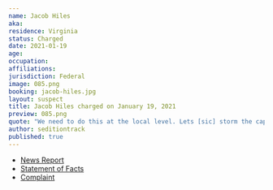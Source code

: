 ```yaml
---
name: Jacob Hiles
aka:
residence: Virginia
status: Charged
date: 2021-01-19
age:
occupation:
affiliations:
jurisdiction: Federal
image: 085.png
booking: jacob-hiles.jpg
layout: suspect
title: Jacob Hiles charged on January 19, 2021
preview: 085.png
quote: "We need to do this at the local level. Lets [sic] storm the capitol in Ohio. Tell me when!"
author: seditiontrack
published: true
---
```


- [News Report](https://www.wtvr.com/news/local-news/jacob-giles-turns-himself-in-to-fbi-for-alleged-role-in-capitol-attack)
- [Statement of Facts](https://www.justice.gov/opa/page/file/1356971/download)
- [Complaint](https://www.justice.gov/opa/page/file/1356976/download)

